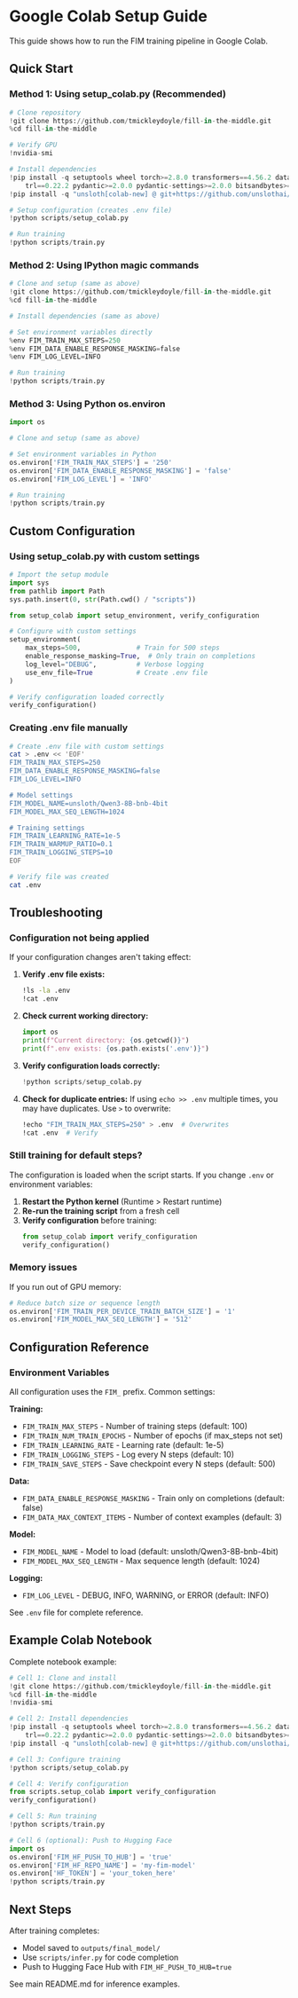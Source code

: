 # Google Colab Setup Guide

This guide shows how to run the FIM training pipeline in Google Colab.

## Quick Start

### Method 1: Using setup_colab.py (Recommended)

```python
# Clone repository
!git clone https://github.com/tmickleydoyle/fill-in-the-middle.git
%cd fill-in-the-middle

# Verify GPU
!nvidia-smi

# Install dependencies
!pip install -q setuptools wheel torch>=2.8.0 transformers==4.56.2 datasets>=2.14.0 \
    trl==0.22.2 pydantic>=2.0.0 pydantic-settings>=2.0.0 bitsandbytes>=0.41.0 accelerate>=0.24.0
!pip install -q "unsloth[colab-new] @ git+https://github.com/unslothai/unsloth.git"

# Setup configuration (creates .env file)
!python scripts/setup_colab.py

# Run training
!python scripts/train.py
```

### Method 2: Using IPython magic commands

```python
# Clone and setup (same as above)
!git clone https://github.com/tmickleydoyle/fill-in-the-middle.git
%cd fill-in-the-middle

# Install dependencies (same as above)

# Set environment variables directly
%env FIM_TRAIN_MAX_STEPS=250
%env FIM_DATA_ENABLE_RESPONSE_MASKING=false
%env FIM_LOG_LEVEL=INFO

# Run training
!python scripts/train.py
```

### Method 3: Using Python os.environ

```python
import os

# Clone and setup (same as above)

# Set environment variables in Python
os.environ['FIM_TRAIN_MAX_STEPS'] = '250'
os.environ['FIM_DATA_ENABLE_RESPONSE_MASKING'] = 'false'
os.environ['FIM_LOG_LEVEL'] = 'INFO'

# Run training
!python scripts/train.py
```

## Custom Configuration

### Using setup_colab.py with custom settings

```python
# Import the setup module
import sys
from pathlib import Path
sys.path.insert(0, str(Path.cwd() / "scripts"))

from setup_colab import setup_environment, verify_configuration

# Configure with custom settings
setup_environment(
    max_steps=500,              # Train for 500 steps
    enable_response_masking=True,  # Only train on completions
    log_level="DEBUG",          # Verbose logging
    use_env_file=True           # Create .env file
)

# Verify configuration loaded correctly
verify_configuration()
```

### Creating .env file manually

```bash
# Create .env file with custom settings
cat > .env << 'EOF'
FIM_TRAIN_MAX_STEPS=250
FIM_DATA_ENABLE_RESPONSE_MASKING=false
FIM_LOG_LEVEL=INFO

# Model settings
FIM_MODEL_NAME=unsloth/Qwen3-8B-bnb-4bit
FIM_MODEL_MAX_SEQ_LENGTH=1024

# Training settings
FIM_TRAIN_LEARNING_RATE=1e-5
FIM_TRAIN_WARMUP_RATIO=0.1
FIM_TRAIN_LOGGING_STEPS=10
EOF

# Verify file was created
cat .env
```

## Troubleshooting

### Configuration not being applied

If your configuration changes aren't taking effect:

1. **Verify .env file exists:**
   ```bash
   !ls -la .env
   !cat .env
   ```

2. **Check current working directory:**
   ```python
   import os
   print(f"Current directory: {os.getcwd()}")
   print(f".env exists: {os.path.exists('.env')}")
   ```

3. **Verify configuration loads correctly:**
   ```python
   !python scripts/setup_colab.py
   ```

4. **Check for duplicate entries:**
   If using `echo >> .env` multiple times, you may have duplicates. Use `>` to overwrite:
   ```bash
   !echo "FIM_TRAIN_MAX_STEPS=250" > .env  # Overwrites
   !cat .env  # Verify
   ```

### Still training for default steps?

The configuration is loaded when the script starts. If you change `.env` or environment variables:

1. **Restart the Python kernel** (Runtime > Restart runtime)
2. **Re-run the training script** from a fresh cell
3. **Verify configuration** before training:
   ```python
   from setup_colab import verify_configuration
   verify_configuration()
   ```

### Memory issues

If you run out of GPU memory:

```python
# Reduce batch size or sequence length
os.environ['FIM_TRAIN_PER_DEVICE_TRAIN_BATCH_SIZE'] = '1'
os.environ['FIM_MODEL_MAX_SEQ_LENGTH'] = '512'
```

## Configuration Reference

### Environment Variables

All configuration uses the `FIM_` prefix. Common settings:

**Training:**
- `FIM_TRAIN_MAX_STEPS` - Number of training steps (default: 100)
- `FIM_TRAIN_NUM_TRAIN_EPOCHS` - Number of epochs (if max_steps not set)
- `FIM_TRAIN_LEARNING_RATE` - Learning rate (default: 1e-5)
- `FIM_TRAIN_LOGGING_STEPS` - Log every N steps (default: 10)
- `FIM_TRAIN_SAVE_STEPS` - Save checkpoint every N steps (default: 500)

**Data:**
- `FIM_DATA_ENABLE_RESPONSE_MASKING` - Train only on completions (default: false)
- `FIM_DATA_MAX_CONTEXT_ITEMS` - Number of context examples (default: 3)

**Model:**
- `FIM_MODEL_NAME` - Model to load (default: unsloth/Qwen3-8B-bnb-4bit)
- `FIM_MODEL_MAX_SEQ_LENGTH` - Max sequence length (default: 1024)

**Logging:**
- `FIM_LOG_LEVEL` - DEBUG, INFO, WARNING, or ERROR (default: INFO)

See `.env` file for complete reference.

## Example Colab Notebook

Complete notebook example:

```python
# Cell 1: Clone and install
!git clone https://github.com/tmickleydoyle/fill-in-the-middle.git
%cd fill-in-the-middle
!nvidia-smi

# Cell 2: Install dependencies
!pip install -q setuptools wheel torch>=2.8.0 transformers==4.56.2 datasets>=2.14.0 \
    trl==0.22.2 pydantic>=2.0.0 pydantic-settings>=2.0.0 bitsandbytes>=0.41.0 accelerate>=0.24.0
!pip install -q "unsloth[colab-new] @ git+https://github.com/unslothai/unsloth.git"

# Cell 3: Configure training
!python scripts/setup_colab.py

# Cell 4: Verify configuration
from scripts.setup_colab import verify_configuration
verify_configuration()

# Cell 5: Run training
!python scripts/train.py

# Cell 6 (optional): Push to Hugging Face
import os
os.environ['FIM_HF_PUSH_TO_HUB'] = 'true'
os.environ['FIM_HF_REPO_NAME'] = 'my-fim-model'
os.environ['HF_TOKEN'] = 'your_token_here'
!python scripts/train.py
```

## Next Steps

After training completes:
- Model saved to `outputs/final_model/`
- Use `scripts/infer.py` for code completion
- Push to Hugging Face Hub with `FIM_HF_PUSH_TO_HUB=true`

See main README.md for inference examples.
